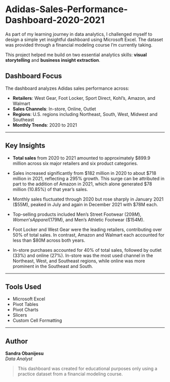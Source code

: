 # Adidas-Sales-Performance-Dashboard-2020-2021

As part of my learning journey in data analytics, I challenged myself to design a simple yet insightful dashboard using Microsoft Excel. The dataset was provided through a financial modeling course I’m currently taking.

This project helped me build on two essential analytics skills: **visual storytelling** and **business insight extraction**.

## Dashboard Focus

The dashboard analyzes Adidas sales performance across:

- **Retailers**: West Gear, Foot Locker, Sport Direct, Kohl’s, Amazon, and Walmart  
- **Sales Channels**: In-store, Online, Outlet  
- **Regions**: U.S. regions including Northeast, South, West, Midwest and Southeast  
- **Monthly Trends**: 2020 to 2021  

---

## Key Insights

- **Total sales** from 2020 to 2021 amounted to approximately $899.9 million across six major retailers and six product categories.
- Sales increased significantly from $182 million in 2020 to about $718 million in 2021, reflecting a 295% growth. This surge can be attributed in part to the addition of Amazon in 2021, which alone generated $78 million (10.85%) of that year’s sales.
- Monthly sales fluctuated through 2020 but rose sharply in January 2021 ($55M), peaked in July and again in December 2021 with $78M each.

- Top-selling products included Men’s Street Footwear ($209M), Women’s Apparel ($179M), and Men’s Athletic Footwear ($154M).  
- Foot Locker and West Gear were the leading retailers, contributing over 50% of total sales. In contrast, Amazon and Walmart each accounted for less than $80M across both years.
- In-store purchases accounted for 40% of total sales, followed by outlet (33%) and online (27%). In-store was the most used channel in the Northeast, West, and Southeast regions, while online was more prominent in the Southeast and South.

---

## Tools Used

- Microsoft Excel  
- Pivot Tables  
- Pivot Charts  
- Slicers  
- Custom Cell Formatting  

---

## Author

**Sandra Obanijesu**  
_Data Analyst_

> This dashboard was created for educational purposes only using a practice dataset from a financial modeling course.
